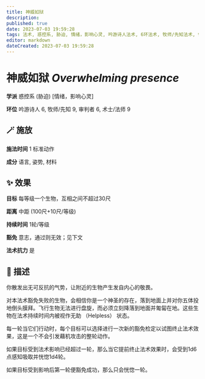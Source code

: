 ```yaml
---
title: 神威如狱
description: 
published: true
date: 2023-07-03 19:59:28
tags: 法术, 惑控系, 胁迫, 情绪，影响心灵, 吟游诗人法术, 6环法术, 牧师/先知法术, 9环法术, 审判者法术, 术士/法师法术
editor: markdown
dateCreated: 2023-07-03 19:59:28
---
```


# **神威如狱** *Overwhelming presence*

**学派** 惑控系 (胁迫) \[情绪，影响心灵\] 

**环位** 吟游诗人 6, 牧师/先知 9, 审判者 6, 术士/法师 9

## 🪄 施放

**施法时间** 1 标准动作

**成分** 语言, 姿势, 材料

## ✨ 效果 

**目标** 每等级一个生物，互相之间不超过30尺 

**距离** 中距 (100尺+10尺/等级)  

**持续时间** 1轮/等级 

**豁免** 意志，通过则无效；见下文

**法术抗力** 是

## 📖 描述

你散发出无可反抗的气势，让附近的生物产生发自内心的敬畏。

对本法术豁免失败的生物，会相信你是一个神圣的存在，落到地面上并对你五体投地倒头膜拜。飞行生物无法进行盘旋，而必须立刻降落到地面并匍匐在地。这些生物在法术持续时间内被视作无助 （Helpless） 状态。

每一轮当它们行动时，每个目标可以选择进行一次新的豁免检定以试图终止法术效果，这是一个不会引发藉机攻击的整轮动作。

如果目标受到法术影响已经超过一轮，那么当它提前终止法术效果时，会受到1d6点感知吸取并恍惚1d4轮。

如果目标受到影响后第一轮便豁免成功，那么只会恍惚一轮。
    